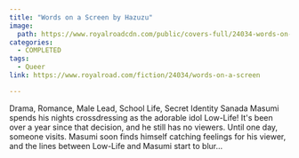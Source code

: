 ```yaml
---
title: "Words on a Screen by Hazuzu"
image:
  path: https://www.royalroadcdn.com/public/covers-full/24034-words-on-a-screen.jpg
categories:
  - COMPLETED
tags:
  - Queer
link: https://www.royalroad.com/fiction/24034/words-on-a-screen

---
```

Drama, Romance, Male Lead, School Life, Secret Identity Sanada Masumi spends his nights crossdressing as the adorable idol Low-Life! It's been over a year since that decision, and he still has no viewers. Until one day, someone visits. Masumi soon finds himself catching feelings for his viewer, and the lines between Low-Life and Masumi start to blur…

